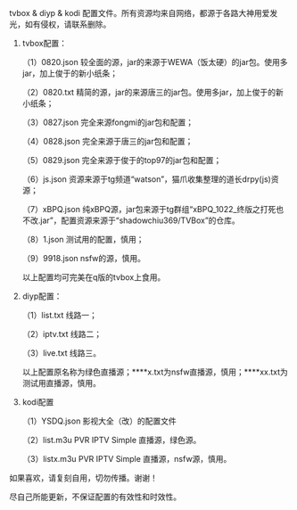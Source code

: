 tvbox & diyp & kodi 配置文件。所有资源均来自网络，都源于各路大神用爱发光，如有侵权，请联系删除。
1. tvbox配置：
   
   （1）0820.json  较全面的源，jar的来源于WEWA（饭太硬）的jar包。使用多jar，加上俊于的新小纸条；
   
   （2）0820.txt  精简的源，jar的来源唐三的jar包。使用多jar，加上俊于的新小纸条；
   
   （3）0827.json  完全来源fongmi的jar包和配置；
   
   （4）0828.json  完全来源于唐三的jar包和配置；
   
   （5）0829.json  完全来源于俊于的top97的jar包和配置；
   
   （6）js.json  资源来源于tg频道“watson”，猫爪收集整理的道长drpy(js)资源；
   
   （7）xBPQ.json  纯xBPQ源，jar包来源于tg群组“xBPQ_1022_终版之打死也不改.jar”，配置资源来源于“shadowchiu369/TVBox”的仓库。
   
   （8）1.json  测试用的配置，慎用；
   
   （9）9918.json  nsfw的源，慎用。
   
   以上配置均可完美在q版的tvbox上食用。
2. diyp配置：

   （1）list.txt  线路一；
   
   （2）iptv.txt  线路二；
   
   （3）live.txt  线路三。
   
   以上配置原名称为绿色直播源；****x.txt为nsfw直播源，慎用；****xx.txt为测试用直播源，慎用。
3. kodi配置

   （1）YSDQ.json  影视大全（改）的配置文件
   
   （2）list.m3u  PVR IPTV Simple 直播源，绿色源。
   
   （3）listx.m3u  PVR IPTV Simple 直播源，nsfw源，慎用。

如果喜欢，请复刻自用，切勿传播。谢谢！

尽自己所能更新，不保证配置的有效性和时效性。
   
